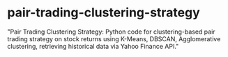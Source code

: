# pair-trading-clustering-strategy
"Pair Trading Clustering Strategy: Python code for clustering-based pair trading strategy on stock returns using K-Means, DBSCAN, Agglomerative clustering, retrieving historical data via Yahoo Finance API."
